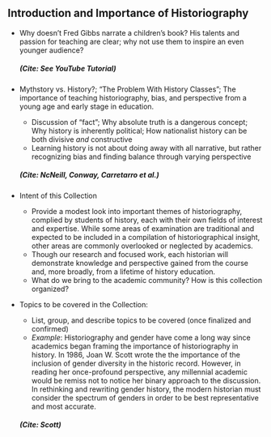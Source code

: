 ## Introduction and Importance of Historiography

- Why doesn’t Fred Gibbs narrate a children’s book? His talents and passion for teaching are clear; why not use them to inspire an even younger audience?
  ##### (Cite: See YouTube Tutorial)

- Mythstory vs. History?; “The Problem With History Classes”; The importance of teaching historiography, bias, and perspective from a young age and early stage in education.
  - Discussion of “fact”; Why absolute truth is a dangerous concept; Why history is inherently political; How nationalist history can be both divisive _and_ constructive
  - Learning history is not about doing away with all narrative, but rather recognizing bias and finding balance through varying perspective
  ##### (Cite: NcNeill, Conway, Carretarro et al.)

- Intent of this Collection
  - Provide a modest look into important themes of historiography, complied by students of history, each with their own fields of interest and expertise. While some areas of examination are traditional and expected to be included in a compilation of historiographical insight, other areas are commonly overlooked or neglected by academics.
  - Though our research and focused work, each historian will demonstrate knowledge and perspective gained from the course and, more broadly, from a lifetime of history education.
  - What do we bring to the academic community? How is this collection organized?

- Topics to be covered in the Collection:
  - List, group, and describe topics to be covered (once finalized and confirmed)
  - _Example_: Historiography and gender have come a long way since academics began framing the importance of historiography in history. In 1986, Joan W. Scott wrote the the importance of the inclusion of gender diversity in the historic record. However, in reading her once-profound perspective, any millennial academic would be remiss not to notice her binary approach to the discussion. In rethinking and rewriting gender history, the modern historian must consider the spectrum of genders in order to be best representative and most accurate.
  ##### (Cite: Scott)
